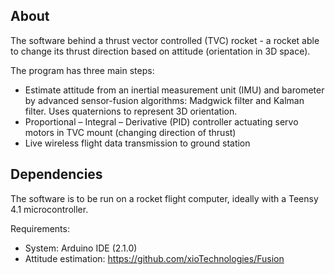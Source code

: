 ## About 
The software behind a thrust vector controlled (TVC) rocket - a rocket able to change its thrust direction based on attitude (orientation in 3D space). 

The program has three main steps: 
* Estimate attitude from an inertial measurement unit (IMU) and barometer by advanced sensor-fusion algorithms: Madgwick filter and Kalman filter. Uses quaternions to represent 3D orientation.
* Proportional – Integral – Derivative (PID) controller actuating servo motors in TVC mount (changing direction of thrust) 
* Live wireless flight data transmission to ground station

## Dependencies
The software is to be run on a rocket flight computer, ideally with a Teensy 4.1 microcontroller. 

Requirements: 
* System: Arduino IDE (2.1.0)
* Attitude estimation: https://github.com/xioTechnologies/Fusion
